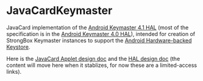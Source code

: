 # JavaCardKeymaster
JavaCard implementation of the [Android Keymaster 4.1 HAL](https://android.googlesource.com/platform/hardware/interfaces/+/master/keymaster/4.1/IKeymasterDevice.hal) (most of the specification is in the [Android Keymaster 4.0 HAL](https://android.googlesource.com/platform/hardware/interfaces/+/master/keymaster/4.0/IKeymasterDevice.hal)), intended for creation of StrongBox Keymaster instances to support the [Android Hardware-backed Keystore](https://source.android.com/security/keystore).

Here is the [JavaCard Applet design doc](https://docs.google.com/document/d/1bTAmhDqCNq1HYzChNDv8kLJEi64cwTIZ2PfdMMz3o8U/edit#heading=h.gjdgxs) and the [HAL design doc](https://docs.google.com/document/d/1-1MLJ781wAPJ2YxCdCtHMepld8F8KVAxpPtCw9J3b3o/edit#heading=h.gjdgxs) (the content will move here when it stablizes, for now these are a limited-access links).

